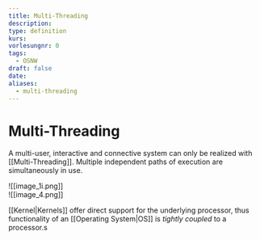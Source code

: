 ```yaml
---
title: Multi-Threading
description: 
type: definition
kurs: 
vorlesungnr: 0
tags:
  - OSNW
draft: false
date: 
aliases:
  - multi-threading
---
```

# Multi-Threading

A multi-user, interactive and connective system can only be realized with [[Multi-Threading]]. Multiple independent paths of execution are simultaneously in use.  

![[image_1i.png]]  
![[image_4.png]]  

[[Kernel|Kernels]] offer direct support for the underlying processor, thus functionality of an [[Operating System|OS]] is *tightly coupled* to a processor.s